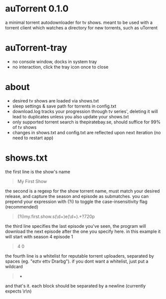 auTorrent 0.1.0
=========
a minimal torrent autodownloader for tv shows. meant to be used with a torrent client which watches a directory for new torrents, such as uTorrent

auTorrent-tray
==============
* no console window, docks in system tray
* no interaction, click the tray icon once to close

about
==========
* desired tv shows are loaded via shows.txt
* sleep settings & save path for torrents in config.txt
* download.log tracks your progression through tv series', deleting it will lead to duplicates unless you also update your shows.txt
* only supported torrent search is thepiratebay.se, should suffice for 99% of tv shows
* changes in shows.txt and config.txt are reflected upon next iteration (no need to restart app)

shows.txt
=========
the first line is the show's name
> My First Show

the second is a regexp for the show torrent name, must match your desired release, and capture the season and episode as submatches. you can prepend your expression with (?i) to toggle the case-insensitivity flag (recommended)
> (?i)my.first.show.s(\d+)e(\d+).+?720p

the third line specifies the last episode you've seen, the program will download the next episode after the one you specify here. in this example it will start with season 4 episode 1
> 4 0

the fourth line is a whitelist for reputable torrent uploaders, separated by spaces (eg. "eztv ettv Drarbg"). if you dont want a whitelist, just put a wildcard

> *

and that's it. each block should be separated by a newline (currently expects \r\n)

